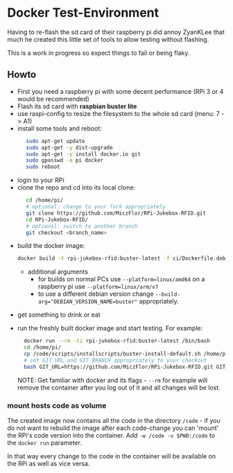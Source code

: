 # Docker Test-Environment

Having to re-flash the sd card of their raspberry pi did annoy ZyanKLee that much he created
this little set of tools to allow testing without flashing.

This is a work in progress so expect things to fail or being flaky.

## Howto

* First you need a raspberry pi with some decent performance (RPi 3 or 4 would be recommended)
* Flash its sd card with **raspbian buster lite**
* use raspi-config to resize the filesystem to the whole sd card (menu: 7 -> A1)
* install some tools and reboot:
```bash
      sudo apt-get update
      sudo apt-get -y dist-upgrade
      sudo apt-get -y install docker.io git
      sudo gpasswd -a pi docker
      sudo reboot
```
* login to your RPi
* clone the repo and cd into its local clone:
```bash
      cd /home/pi/
      # optional: change to your fork appropriately
      git clone https://github.com/MiczFlor/RPi-Jukebox-RFID.git
      cd RPi-Jukebox-RFID/
      # optional: switch to another branch
      git checkout <branch_name>
```
* build the docker image:
    ```bash
    docker build -t rpi-jukebox-rfid:buster-latest -f ci/Dockerfile.debian --platform=linux/arm/v7 --target=code --build-arg="DEBIAN_VERSION_NAME=buster" .
    ```
    * additional arguments
        * for builds
          on normal PCs use `--platform=linux/amd64`
          on a raspberry pi use `--platform=linux/arm/v7`
        * to use a different debian version change `--build-arg="DEBIAN_VERSION_NAME=buster"` appropriately.

* get something to drink or eat
* run the freshly built docker image and start testing. For example:
    ```bash
      docker run --rm -ti rpi-jukebox-rfid:buster-latest /bin/bash
      cd /home/pi/
      cp /code/scripts/installscripts/buster-install-default.sh /home/pi/
      # set GIT_URL and GIT_BRANCH appropriately to your checkout
      bash GIT_URL=https://github.com/MiczFlor/RPi-Jukebox-RFID.git GIT_BRANCH=main buster-install-default.sh
    ```

    NOTE: Get familiar with docker and its flags - `--rm` for example will remove the
          container after you log out of it and all changes will be lost.

### mount hosts code as volume

The created image now contains all the code in the directory `/code` - if you do not want to rebuild the image after each code-change you can 'mount' the RPi's code version into the container. 
Add `-w /code -v $PWD:/code` to the `docker run` parameter.

In that way every change to the code in the container will be available on the RPi as well as vice versa.
